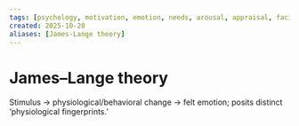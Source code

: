 ```yaml
---
tags: [psychology, motivation, emotion, needs, arousal, appraisal, facial-expression, amygdala]
created: 2025-10-20
aliases: [James-Lange theory]
---
```

# James–Lange theory

Stimulus → physiological/behavioral change → felt emotion; posits distinct ‘physiological fingerprints.’
